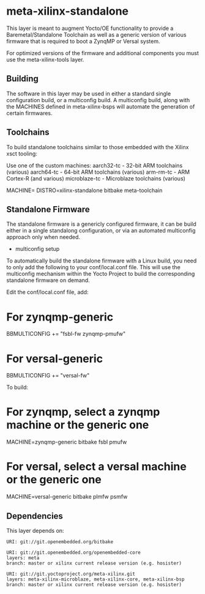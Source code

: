 # meta-xilinx-standalone

This layer is meant to augment Yocto/OE functionality to provide a 
Baremetal/Standalone Toolchain as well as a generic version of various
firmware that is required to boot a ZynqMP or Versal system.

For optimized versions of the firmware and additional components you must
use the meta-xilinx-tools layer.

## Building

The software in this layer may be used in either a standard single
configuration build, or a multiconfig build.  A multiconfig build, along
with the MACHINES defined in meta-xilinx-bsps will automate the generation
of certain firmwares.

## Toolchains

To build standalone toolchains similar to those embedded with the
Xilinx xsct tooling:

Use one of the custom machines:
  aarch32-tc - 32-bit ARM toolchains (various)
  aarch64-tc - 64-bit ARM toolchains (various)
  arm-rm-tc  - ARM Cortex-R (and various)
  microblaze-tc - Microblaze toolchains (various)

MACHINE=<machine> DISTRO=xilinx-standalone bitbake meta-toolchain

## Standalone Firmware

The standalone firmware is a genericly configured firmware, it can be
build either in a single standalong configuration, or via an automated
multiconfig approach only when needed.

* multiconfig setup

To automatically build the standalone firmware with a Linux build, you need
to only add the following to your conf/local.conf file.  This will use
the multiconfig mechanism within the Yocto Project to build the corresponding
standalone firmware on demand.

Edit the conf/local.conf file, add:

# For zynqmp-generic
BBMULTICONFIG += "fsbl-fw zynqmp-pmufw"

# For versal-generic
BBMULTICONFIG += "versal-fw"

To build:

# For zynqmp, select a zynqmp machine or the generic one
MACHINE=zynqmp-generic bitbake fsbl pmufw

# For versal, select a versal machine or the generic one
MACHINE=versal-generic bitbake plmfw psmfw


## Dependencies

This layer depends on:

	URI: git://git.openembedded.org/bitbake

	URI: git://git.openembedded.org/openembedded-core
	layers: meta
	branch: master or xilinx current release version (e.g. hosister)

	URI: git://git.yoctoproject.org/meta-xilinx.git
	layers: meta-xilinx-microblaze, meta-xilinx-core, meta-xilinx-bsp
	branch: master or xilinx current release version (e.g. hosister)

